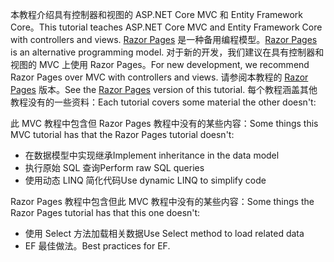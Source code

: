 <span data-ttu-id="4291e-101">本教程介绍具有控制器和视图的 ASP.NET Core MVC 和 Entity Framework Core。</span><span class="sxs-lookup"><span data-stu-id="4291e-101">This tutorial teaches ASP.NET Core MVC and Entity Framework Core with controllers and views.</span></span> <span data-ttu-id="4291e-102">[Razor Pages](xref:razor-pages/index) 是一种备用编程模型。</span><span class="sxs-lookup"><span data-stu-id="4291e-102">[Razor Pages](xref:razor-pages/index) is an alternative programming model.</span></span> <span data-ttu-id="4291e-103">对于新的开发，我们建议在具有控制器和视图的 MVC 上使用 Razor Pages。</span><span class="sxs-lookup"><span data-stu-id="4291e-103">For new development, we recommend Razor Pages over MVC with controllers and views.</span></span> <span data-ttu-id="4291e-104">请参阅本教程的 [Razor Pages](xref:data/ef-rp/intro) 版本。</span><span class="sxs-lookup"><span data-stu-id="4291e-104">See the [Razor Pages](xref:data/ef-rp/intro) version of this tutorial.</span></span> <span data-ttu-id="4291e-105">每个教程涵盖其他教程没有的一些资料：</span><span class="sxs-lookup"><span data-stu-id="4291e-105">Each tutorial covers some material the other doesn't:</span></span>

<span data-ttu-id="4291e-106">此 MVC 教程中包含但 Razor Pages 教程中没有的某些内容：</span><span class="sxs-lookup"><span data-stu-id="4291e-106">Some things this MVC tutorial has that the Razor Pages tutorial doesn't:</span></span>

* <span data-ttu-id="4291e-107">在数据模型中实现继承</span><span class="sxs-lookup"><span data-stu-id="4291e-107">Implement inheritance in the data model</span></span>
* <span data-ttu-id="4291e-108">执行原始 SQL 查询</span><span class="sxs-lookup"><span data-stu-id="4291e-108">Perform raw SQL queries</span></span>
* <span data-ttu-id="4291e-109">使用动态 LINQ 简化代码</span><span class="sxs-lookup"><span data-stu-id="4291e-109">Use dynamic LINQ to simplify code</span></span>

<span data-ttu-id="4291e-110">Razor Pages 教程中包含但此 MVC 教程中没有的某些内容：</span><span class="sxs-lookup"><span data-stu-id="4291e-110">Some things the Razor Pages tutorial has that this one doesn't:</span></span>

* <span data-ttu-id="4291e-111">使用 Select 方法加载相关数据</span><span class="sxs-lookup"><span data-stu-id="4291e-111">Use Select method to load related data</span></span>
* <span data-ttu-id="4291e-112">EF 最佳做法。</span><span class="sxs-lookup"><span data-stu-id="4291e-112">Best practices for EF.</span></span>